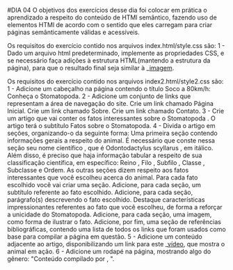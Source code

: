 #DIA 04
O objetivos dos exercícios desse dia foi colocar em prática o aprendizado a respeito do conteúdo de HTMl semântico, fazendo uso de elementos HTMl de acordo com o sentido que eles carregam para criar páginas semânticamente válidas e acessíveis.

Os requisitos do exercício contido nos arquivos index.html/style.css são:
    1 - Dado um arquivo html predeterminado, implemente as propriedades CSS, e se necessário faça adições à estrutura HTML(mantendo a estrutura da página), para que o resultado final seja similar à _[imagem](https://s3.us-east-2.amazonaws.com/assets.app.betrybe.com/fundamentals/html-css/images/podium-final-fdcdc425aade8216b9e3c4b0eab234fc.png).

Os requisitos do exercício contido nos arquivos index2.html/style2.css são:
    1 - Adicione um cabeçalho na página contendo o título Soco a 80km/h: Conheça o Stomatopoda.
    2 - Adicione um conjunto de links que representam a área de navegação do site.
    Crie um link chamado Página Inicial.
    Crie um link chamado Sobre.
    Crie um link chamado Contato.
    3 - Crie um artigo que vai conter os fatos interessantes sobre o Stomatopoda . O artigo terá o subtítulo Fatos sobre o Stomatopoda.
    4 - Divida o artigo em seções, organizando-o da seguinte forma:
        Uma primeira seção contendo informações gerais a respeito do animal. É necessário que conste nessa seção seu nome científico , que é Odontodactylus scyllarus , em itálico. Além disso, é preciso que haja informação tabular a respeito de sua classificação científica, em específico: Reino , Filo , Subfilo , Classe , Subclasse e Ordem.
        As outras seções dizem respeito aos fatos interessantes que você escolheu acerca do animal. Para cada fato escolhido você vai criar uma seção.
        Adicione, para cada seção, um subtítulo referente ao fato escolhido.
        Adicione, para cada seção, parágrafo(s) descrevendo o fato escolhido. Destaque características impressionantes referentes ao fato que você escolheu, de forma a reforçar a unicidade do Stomatopoda. 
        Adicione, para cada seção, uma imagem, como forma de ilustrar o fato.
        Adicione, por fim, uma seção de referências bibliográficas, contendo uma lista de todos os links que foram usados como base para compilar a página em questão.
    5 - Adicione um conteúdo adjacente ao artigo, disponibilizando um link para este _[vídeo](https://www.youtube.com/watch?v=E0Li1k5hGBE), que mostra o animal em ação.
    6 - Adicione um rodapé na página, mostrando algo do gênero:
        "Conteúdo compilado por <insere seu nome>, <ano atual>".